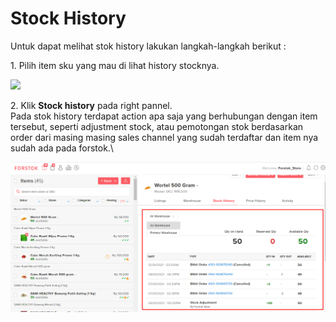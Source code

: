 # Stock History

Untuk dapat melihat stok history lakukan langkah-langkah berikut :&#x20;

1\. Pilih item sku yang mau di lihat history stocknya.

![](https://s3.amazonaws.com/cdn.freshdesk.com/data/helpdesk/attachments/production/48066217013/original/WKphA4pZ88lrJIInF3R3ujct3lG7pi5KGA.png?1603382389)

2\. Klik **Stock history** pada right pannel.\
Pada stok history terdapat action apa saja yang berhubungan dengan item tersebut, seperti adjustment stock, atau pemotongan stok berdasarkan order dari masing masing sales channel yang sudah terdaftar dan item nya sudah ada pada forstok.\


![](<../../.gitbook/assets/image (284).png>)

